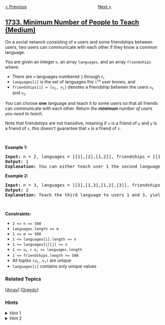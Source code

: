 <!--|This file generated by command(leetcode description); DO NOT EDIT.    |-->
<!--+----------------------------------------------------------------------+-->
<!--|@author    awesee <openset.wang@gmail.com>                           |-->
<!--|@link      https://github.com/awesee                                 |-->
<!--|@home      https://github.com/awesee/leetcode                        |-->
<!--+----------------------------------------------------------------------+-->

[< Previous](../find-the-highest-altitude "Find the Highest Altitude")
　　　　　　　　　　　　　　　　
[Next >](../decode-xored-permutation "Decode XORed Permutation")

## [1733. Minimum Number of People to Teach (Medium)](https://leetcode.com/problems/minimum-number-of-people-to-teach "需要教语言的最少人数")

<p>On a social network consisting of <code>m</code> users and some friendships between users, two users can communicate with each other if they know a common language.</p>

<p>You are given an integer <code>n</code>, an array <code>languages</code>, and an array <code>friendships</code> where:</p>

<ul>
	<li>There are <code>n</code> languages numbered <code>1</code> through <code>n</code>,</li>
	<li><code>languages[i]</code> is the set of languages the <code>i<sup>​​​​​​th</sup></code>​​​​ user knows, and</li>
	<li><code>friendships[i] = [u<sub>​​​​​​i</sub>​​​, v<sub>​​​​​​i</sub>]</code> denotes a friendship between the users <code>u<sup>​​​​​</sup><sub>​​​​​​i</sub></code>​​​​​ and <code>v<sub>i</sub></code>.</li>
</ul>

<p>You can choose <strong>one</strong> language and teach it to some users so that all friends can communicate with each other. Return <i data-stringify-type="italic">the</i> <i><strong>minimum</strong> </i><i data-stringify-type="italic">number of users you need to teach.</i></p>
Note that friendships are not transitive, meaning if <code>x</code> is a friend of <code>y</code> and <code>y</code> is a friend of <code>z</code>, this doesn&#39;t guarantee that <code>x</code> is a friend of <code>z</code>.
<p>&nbsp;</p>
<p><strong>Example 1:</strong></p>

<pre>
<strong>Input:</strong> n = 2, languages = [[1],[2],[1,2]], friendships = [[1,2],[1,3],[2,3]]
<strong>Output:</strong> 1
<strong>Explanation:</strong> You can either teach user 1 the second language or user 2 the first language.
</pre>

<p><strong>Example 2:</strong></p>

<pre>
<strong>Input:</strong> n = 3, languages = [[2],[1,3],[1,2],[3]], friendships = [[1,4],[1,2],[3,4],[2,3]]
<strong>Output:</strong> 2
<strong>Explanation:</strong> Teach the third language to users 1 and 3, yielding two users to teach.
</pre>

<p>&nbsp;</p>
<p><strong>Constraints:</strong></p>

<ul>
	<li><code>2 &lt;= n &lt;= 500</code></li>
	<li><code>languages.length == m</code></li>
	<li><code>1 &lt;= m &lt;= 500</code></li>
	<li><code>1 &lt;= languages[i].length &lt;= n</code></li>
	<li><code>1 &lt;= languages[i][j] &lt;= n</code></li>
	<li><code>1 &lt;= u<sub>​​​​​​i</sub> &lt; v<sub>​​​​​​i</sub> &lt;= languages.length</code></li>
	<li><code>1 &lt;= friendships.length &lt;= 500</code></li>
	<li>All tuples <code>(u<sub>​​​​​i, </sub>v<sub>​​​​​​i</sub>)</code> are unique</li>
	<li><code>languages[i]</code> contains only unique values</li>
</ul>

### Related Topics
  [[Array](../../tag/array/README.md)]
  [[Greedy](../../tag/greedy/README.md)]

### Hints
<details>
<summary>Hint 1</summary>
You can just use brute force and find out for each language the number of users you need to teach
</details>

<details>
<summary>Hint 2</summary>
Note that a user can appear in multiple friendships but you need to teach that user only once
</details>
